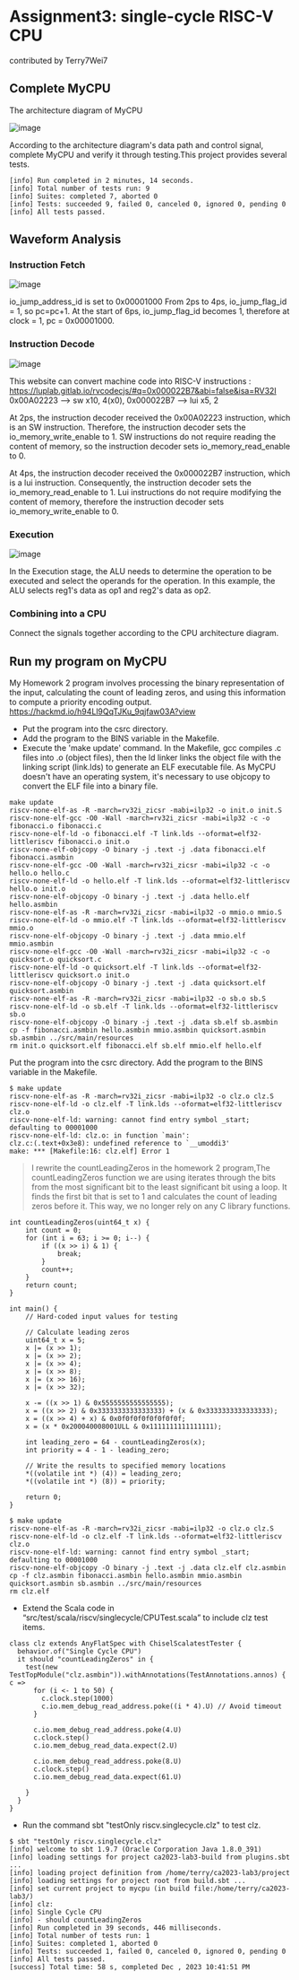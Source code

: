 # Assignment3: single-cycle RISC-V CPU
contributed by Terry7Wei7

## Complete MyCPU
The architecture diagram of MyCPU

![image](https://hackmd.io/_uploads/rkTMwAYrp.png)


According to the architecture diagram's data path and control signal, complete MyCPU and verify it through testing.This project provides several tests.
```
[info] Run completed in 2 minutes, 14 seconds.
[info] Total number of tests run: 9
[info] Suites: completed 7, aborted 0
[info] Tests: succeeded 9, failed 0, canceled 0, ignored 0, pending 0
[info] All tests passed.
```

## Waveform Analysis
### Instruction Fetch
![image](https://hackmd.io/_uploads/Hy_XyycBT.png)

io_jump_address_id is set to 0x00001000
From 2ps to 4ps, io_jump_flag_id = 1, so pc=pc+1. At the start of 6ps, io_jump_flag_id becomes 1, therefore at clock = 1, pc = 0x00001000.

### Instruction Decode
![image](https://hackmd.io/_uploads/BkB2byqSp.png)

This website can convert machine code into RISC-V instructions :
https://luplab.gitlab.io/rvcodecjs/#q=0x000022B7&abi=false&isa=RV32I
0x00A02223 --> sw x10, 4(x0), 0x000022B7 --> lui x5, 2

At 2ps, the instruction decoder received the 0x00A02223 instruction, which is an SW instruction. Therefore, the instruction decoder sets the io_memory_write_enable to 1. SW instructions do not require reading the content of memory, so the instruction decoder sets io_memory_read_enable to 0.

At 4ps, the instruction decoder received the 0x000022B7 instruction, which is a lui instruction. Consequently, the instruction decoder sets the io_memory_read_enable to 1. Lui instructions do not require modifying the content of memory, therefore the instruction decoder sets io_memory_write_enable to 0.

### Execution
![image](https://hackmd.io/_uploads/SJzaL1qBT.png)

In the Execution stage, the ALU needs to determine the operation to be executed and select the operands for the operation. In this example, the ALU selects reg1's data as op1 and reg2's data as op2.

### Combining into a CPU
Connect the signals together according to the CPU architecture diagram.

## Run my program on MyCPU
My Homework 2 program involves processing the binary representation of the input, calculating the count of leading zeros, and using this information to compute a priority encoding output.
https://hackmd.io/h94Ll9QqTJKu_9qjfaw03A?view
* Put the program into the csrc directory.
* Add the program to the BINS variable in the Makefile.
* Execute the 'make update' command. In the Makefile, gcc compiles .c files into .o (object files), then the ld linker links the object file with the linking script (link.lds) to generate an ELF executable file. As MyCPU doesn't have an operating system, it's necessary to use objcopy to convert the ELF file into a binary file.
```
make update
riscv-none-elf-as -R -march=rv32i_zicsr -mabi=ilp32 -o init.o init.S
riscv-none-elf-gcc -O0 -Wall -march=rv32i_zicsr -mabi=ilp32 -c -o fibonacci.o fibonacci.c
riscv-none-elf-ld -o fibonacci.elf -T link.lds --oformat=elf32-littleriscv fibonacci.o init.o
riscv-none-elf-objcopy -O binary -j .text -j .data fibonacci.elf fibonacci.asmbin
riscv-none-elf-gcc -O0 -Wall -march=rv32i_zicsr -mabi=ilp32 -c -o hello.o hello.c
riscv-none-elf-ld -o hello.elf -T link.lds --oformat=elf32-littleriscv hello.o init.o
riscv-none-elf-objcopy -O binary -j .text -j .data hello.elf hello.asmbin
riscv-none-elf-as -R -march=rv32i_zicsr -mabi=ilp32 -o mmio.o mmio.S
riscv-none-elf-ld -o mmio.elf -T link.lds --oformat=elf32-littleriscv mmio.o
riscv-none-elf-objcopy -O binary -j .text -j .data mmio.elf mmio.asmbin
riscv-none-elf-gcc -O0 -Wall -march=rv32i_zicsr -mabi=ilp32 -c -o quicksort.o quicksort.c
riscv-none-elf-ld -o quicksort.elf -T link.lds --oformat=elf32-littleriscv quicksort.o init.o
riscv-none-elf-objcopy -O binary -j .text -j .data quicksort.elf quicksort.asmbin
riscv-none-elf-as -R -march=rv32i_zicsr -mabi=ilp32 -o sb.o sb.S
riscv-none-elf-ld -o sb.elf -T link.lds --oformat=elf32-littleriscv sb.o
riscv-none-elf-objcopy -O binary -j .text -j .data sb.elf sb.asmbin
cp -f fibonacci.asmbin hello.asmbin mmio.asmbin quicksort.asmbin sb.asmbin ../src/main/resources
rm init.o quicksort.elf fibonacci.elf sb.elf mmio.elf hello.elf
```
Put the program into the csrc directory.
Add the program to the BINS variable in the Makefile.
```
$ make update
riscv-none-elf-as -R -march=rv32i_zicsr -mabi=ilp32 -o clz.o clz.S
riscv-none-elf-ld -o clz.elf -T link.lds --oformat=elf32-littleriscv clz.o
riscv-none-elf-ld: warning: cannot find entry symbol _start; defaulting to 00001000
riscv-none-elf-ld: clz.o: in function `main':
clz.c:(.text+0x3e8): undefined reference to `__umoddi3'
make: *** [Makefile:16: clz.elf] Error 1
```
> I rewrite the countLeadingZeros in the homework 2 program,The countLeadingZeros function we are using iterates through the bits from the most significant bit to the least significant bit using a loop. It finds the first bit that is set to 1 and calculates the count of leading zeros before it. This way, we no longer rely on any C library functions.
``` 
int countLeadingZeros(uint64_t x) {
    int count = 0;
    for (int i = 63; i >= 0; i--) {
        if ((x >> i) & 1) {
            break;
        }
        count++;
    }
    return count;
}

int main() {
    // Hard-coded input values for testing

    // Calculate leading zeros
    uint64_t x = 5;
    x |= (x >> 1);
    x |= (x >> 2);
    x |= (x >> 4);
    x |= (x >> 8);
    x |= (x >> 16);
    x |= (x >> 32);

    x -= ((x >> 1) & 0x5555555555555555);
    x = ((x >> 2) & 0x3333333333333333) + (x & 0x3333333333333333);
    x = ((x >> 4) + x) & 0x0f0f0f0f0f0f0f0f;
    x = (x * 0x200040008001ULL & 0x1111111111111111);

    int leading_zero = 64 - countLeadingZeros(x);
    int priority = 4 - 1 - leading_zero;

    // Write the results to specified memory locations
    *((volatile int *) (4)) = leading_zero;
    *((volatile int *) (8)) = priority;

    return 0;
}

```
```
$ make update
riscv-none-elf-as -R -march=rv32i_zicsr -mabi=ilp32 -o clz.o clz.S
riscv-none-elf-ld -o clz.elf -T link.lds --oformat=elf32-littleriscv clz.o
riscv-none-elf-ld: warning: cannot find entry symbol _start; defaulting to 00001000
riscv-none-elf-objcopy -O binary -j .text -j .data clz.elf clz.asmbin
cp -f clz.asmbin fibonacci.asmbin hello.asmbin mmio.asmbin quicksort.asmbin sb.asmbin ../src/main/resources
rm clz.elf
```
* Extend the Scala code in “src/test/scala/riscv/singlecycle/CPUTest.scala” to include clz test items.
```
class clz extends AnyFlatSpec with ChiselScalatestTester {
  behavior.of("Single Cycle CPU")
  it should "countLeadingZeros" in {
    test(new TestTopModule("clz.asmbin")).withAnnotations(TestAnnotations.annos) { c =>
      for (i <- 1 to 50) {
        c.clock.step(1000)
        c.io.mem_debug_read_address.poke((i * 4).U) // Avoid timeout
      }

      c.io.mem_debug_read_address.poke(4.U)
      c.clock.step()
      c.io.mem_debug_read_data.expect(2.U)

      c.io.mem_debug_read_address.poke(8.U)
      c.clock.step()
      c.io.mem_debug_read_data.expect(61.U)

    }
  }
}
```
* Run the command sbt "testOnly riscv.singlecycle.clz" to test clz.
```
$ sbt "testOnly riscv.singlecycle.clz"
[info] welcome to sbt 1.9.7 (Oracle Corporation Java 1.8.0_391)
[info] loading settings for project ca2023-lab3-build from plugins.sbt ...
[info] loading project definition from /home/terry/ca2023-lab3/project
[info] loading settings for project root from build.sbt ...
[info] set current project to mycpu (in build file:/home/terry/ca2023-lab3/)
[info] clz:
[info] Single Cycle CPU
[info] - should countLeadingZeros
[info] Run completed in 39 seconds, 446 milliseconds.
[info] Total number of tests run: 1
[info] Suites: completed 1, aborted 0
[info] Tests: succeeded 1, failed 0, canceled 0, ignored 0, pending 0
[info] All tests passed.
[success] Total time: 58 s, completed Dec , 2023 10:41:51 PM
```
